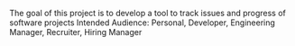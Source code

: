 The goal of this project is to develop a tool to track issues and progress of software projects
Intended Audience: Personal, Developer, Engineering Manager, Recruiter, Hiring Manager